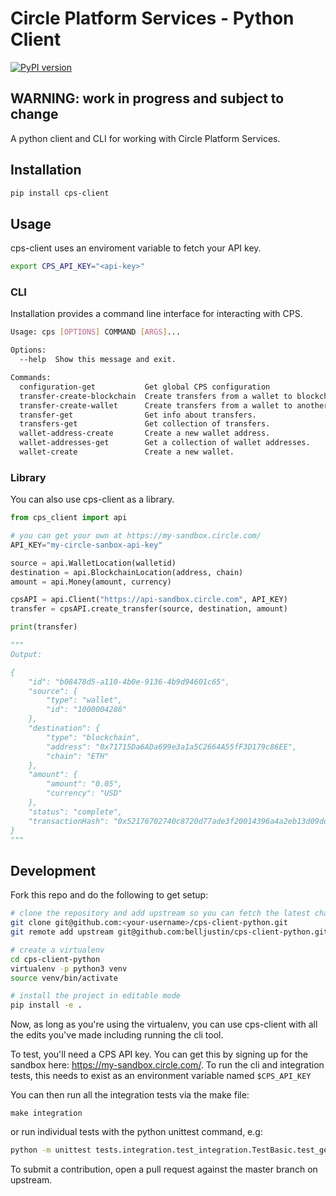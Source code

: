 # Circle Platform Services - Python Client

[![PyPI version](https://badge.fury.io/py/cps-client.svg)](https://badge.fury.io/py/cps-client)

## WARNING: work in progress and subject to change

A python client and CLI for working with Circle Platform Services.

## Installation

```sh
pip install cps-client
```

## Usage

cps-client uses an enviroment variable to fetch your API key.

```sh
export CPS_API_KEY="<api-key>"
```

### CLI

Installation provides a command line interface for interacting with CPS.

```sh
Usage: cps [OPTIONS] COMMAND [ARGS]...

Options:
  --help  Show this message and exit.

Commands:
  configuration-get           Get global CPS configuration
  transfer-create-blockchain  Create transfers from a wallet to blockchain...
  transfer-create-wallet      Create transfers from a wallet to another...
  transfer-get                Get info about transfers.
  transfers-get               Get collection of transfers.
  wallet-address-create       Create a new wallet address.
  wallet-addresses-get        Get a collection of wallet addresses.
  wallet-create               Create a new wallet.
```

### Library

You can also use cps-client as a library.

```python
from cps_client import api

# you can get your own at https://my-sandbox.circle.com/
API_KEY="my-circle-sanbox-api-key" 

source = api.WalletLocation(walletid)
destination = api.BlockchainLocation(address, chain)
amount = api.Money(amount, currency)

cpsAPI = api.Client("https://api-sandbox.circle.com", API_KEY)
transfer = cpsAPI.create_transfer(source, destination, amount)

print(transfer)

"""
Output:

{
    "id": "b08478d5-a110-4b0e-9136-4b9d94601c65",
    "source": {
        "type": "wallet",
        "id": "1000004286"
    },
    "destination": {
        "type": "blockchain",
        "address": "0x71715Da6ADa699e3a1a5C2664A55fF3D179c86EE",
        "chain": "ETH"
    },
    "amount": {
        "amount": "0.05",
        "currency": "USD"
    },
    "status": "complete",
    "transactionHash": "0x52176702740c8720d77ade3f20014396a4a2eb13d09dd1e6bffcc6f209a45326"
}
"""
```

## Development

Fork this repo and do the following to get setup:

```sh
# clone the repository and add upstream so you can fetch the latest changes
git clone git@github.com:<your-username>/cps-client-python.git
git remote add upstream git@github.com:belljustin/cps-client-python.git

# create a virtualenv
cd cps-client-python
virtualenv -p python3 venv
source venv/bin/activate

# install the project in editable mode
pip install -e .
```

Now, as long as you're using the virtualenv, you can use cps-client with all the edits you've made including running the cli tool.

To test, you'll need a CPS API key.
You can get this by signing up for the sandbox here: https://my-sandbox.circle.com/.
To run the cli and integration tests, this needs to exist as an environment variable named `$CPS_API_KEY`

You can then run all the integration tests via the make file:

```
make integration
```

or run individual tests with the python unittest command, e.g:

```sh
python -m unittest tests.integration.test_integration.TestBasic.test_get_wallet_addresses
```

To submit a contribution, open a pull request against the master branch on upstream.
